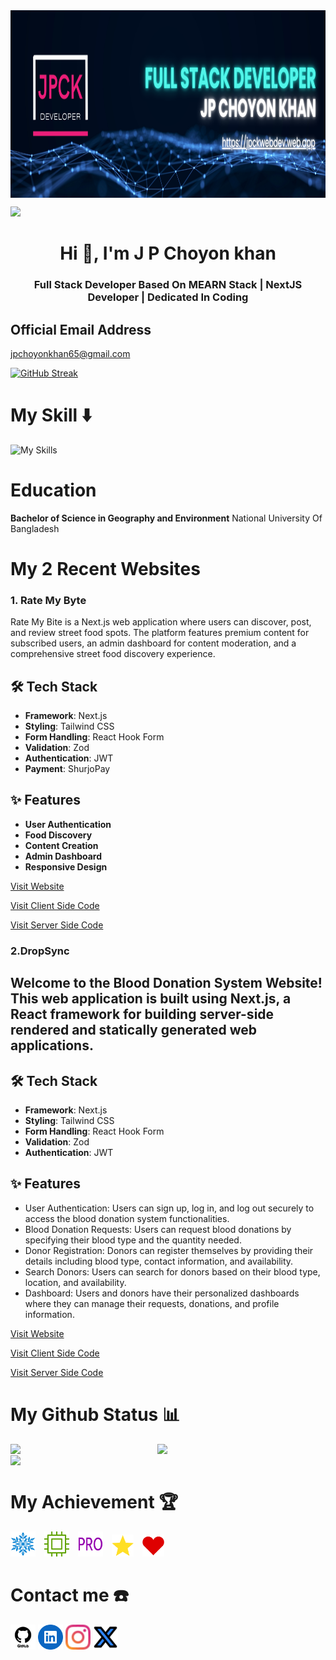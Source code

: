 <!-- banner image -->

<img align='center' height='300' width='700' src='https://raw.githubusercontent.com/JPChoyon/JPChoyon/main/Assets/Images/photos/cover.png'/>

![](http://github-profile-summary-cards.vercel.app/api/cards/profile-details?username=JPChoyon&theme=2077)

<h1 align="center">Hi 👋, I'm J P Choyon khan</h1>
<h3 align="center">Full Stack Developer Based On MEARN Stack | NextJS Developer | Dedicated In Coding </h3>

## Official Email Address

<jpchoyonkhan65@gmail.com> 

[![GitHub Streak](https://streak-stats.demolab.com/?user=JPChoyon)](https://git.io/streak-stats)


# My Skill ⬇️
![My Skills](https://skillicons.dev/icons?i=html,css,js,ts,redux,tailwind,bootstrap,materialui,react,vite,nextjs,figma,mysql,prisma,postgresql,firebase,github,express,nodejs,mongodb,docker,postman,visualstudio,aws,)
# Education

**Bachelor of Science in Geography and Environment**
National University Of Bangladesh
    
# My 2 Recent Websites

### 1. Rate My Byte
Rate My Bite is a Next.js web application where users can discover, post, and review street food spots. The platform features premium content for subscribed users, an admin dashboard for content moderation, and a comprehensive street food discovery experience.

## 🛠️ Tech Stack

- **Framework**: Next.js
- **Styling**: Tailwind CSS
- **Form Handling**: React Hook Form
- **Validation**: Zod
- **Authentication**: JWT
- **Payment**: ShurjoPay
 
## ✨ Features

  - **User Authentication**
  - **Food Discovery**
  - **Content Creation**
  - **Admin Dashboard**
  - **Responsive Design**

<div display='flex' >

<a href="https://project-9-client-rho.vercel.app/" target="_blank">Visit Website</a>


<a href="https://github.com/JPChoyon/rate-my-bite-client" target="_blank">Visit Client Side Code</a>


<a href="https://github.com/JPChoyon/rate-my-byte-server" target="_blank">Visit Server Side Code</a>
</div>

### 2.DropSync 
## Welcome to the Blood Donation System Website! This web application is built using Next.js, a React framework for building server-side rendered and statically generated web applications.

## 🛠️ Tech Stack

- **Framework**: Next.js
- **Styling**: Tailwind CSS
- **Form Handling**: React Hook Form
- **Validation**: Zod
- **Authentication**: JWT

## ✨ Features

- User Authentication: Users can sign up, log in, and log out securely to access
  the blood donation system functionalities.
- Blood Donation Requests: Users can request blood donations by specifying their
  blood type and the quantity needed.
- Donor Registration: Donors can register themselves by providing their details
  including blood type, contact information, and availability.
- Search Donors: Users can search for donors based on their blood type,
  location, and availability.
- Dashboard: Users and donors have their personalized dashboards where they can
  manage their requests, donations, and profile information.

<div display='flex' >

<a href="https://blood-donation-binary-avengers.vercel.app/" target="_blank">Visit Website</a>


<a href="https://github.com/JPChoyon/DropSync" target="_blank">Visit Client Side Code</a>


<a href="https://github.com/JPChoyon/Blood-donation-server" target="_blank">Visit Server Side Code</a>
</div>


# My Github Status 📊

<div style="display: flex;">

<img width='350' src='http://github-profile-summary-cards.vercel.app/api/cards/repos-per-language?username=JPChoyon&theme=2077'/>

<img width='400' src='http://github-profile-summary-cards.vercel.app/api/cards/productive-time?username=JPChoyon&theme=2077&utcOffset=6'/>


</div>




<img align='center' width='450' src='https://api.githubtrends.io/user/svg/JPChoyon/repos?time_range=one_year&group=other&loc_metric=changed&theme=dark'/>


# My Achievement   🏆
<a href='https://archiveprogram.github.com/'><img src='https://raw.githubusercontent.com/acervenky/animated-github-badges/master/assets/acbadge.gif' width='40' height='40'></a> <a href='https://docs.github.com/en/developers'><img src='https://raw.githubusercontent.com/acervenky/animated-github-badges/master/assets/devbadge.gif' width='40' height='40'></a> <a href='https://github.com/pricing'><img src='https://raw.githubusercontent.com/acervenky/animated-github-badges/master/assets/pro.gif' width='40' height='40'></a> <a href='https://stars.github.com/'><img src='https://raw.githubusercontent.com/acervenky/animated-github-badges/master/assets/starbadge.gif' width='35' height='35'></a> <a href='https://docs.github.com/en/github/supporting-the-open-source-community-with-github-sponsors'><img src='https://raw.githubusercontent.com/acervenky/animated-github-badges/master/assets/sponsorbadge.gif' width='35' height='35'></a> 

# Contact me   ☎️
[<img src='https://raw.githubusercontent.com/JPChoyon/JPChoyon/main/Assets/Images/Icons/github%20logo%20ligh.jpg' alt='github' height='40'>](https://github.com/JPChoyon)  [<img src='https://raw.githubusercontent.com/JPChoyon/JPChoyon/c463bb07fa5055c0c523c67f25331341cf37ee39/Assets/Images/Icons/linkedin.svg' alt='linkedin' height='40'>](https://www.linkedin.com/in/jpchoyonkhan130/)  [<img src='https://raw.githubusercontent.com/JPChoyon/JPChoyon/c463bb07fa5055c0c523c67f25331341cf37ee39/Assets/Images/Icons/instagram.svg' alt='instagram' height='40'>](https://www.instagram.com/jpchoyonkhan130/)  [<img src='https://raw.githubusercontent.com/JPChoyon/JPChoyon/c463bb07fa5055c0c523c67f25331341cf37ee39/Assets/Images/Icons/big-x.svg' alt='twitter' height='40'>](https://twitter.com/jpchoyonkhan1)  


